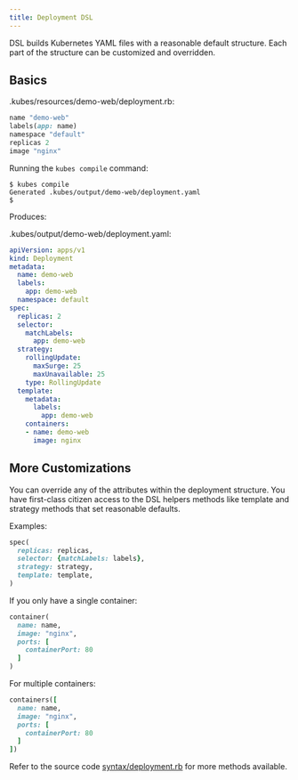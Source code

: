 ```yaml
---
title: Deployment DSL
---
```


DSL builds Kubernetes YAML files with a reasonable default structure.  Each part of the structure can be customized and overridden.

## Basics

.kubes/resources/demo-web/deployment.rb:

```ruby
name "demo-web"
labels(app: name)
namespace "default"
replicas 2
image "nginx"
```

Running the `kubes compile` command:

    $ kubes compile
    Generated .kubes/output/demo-web/deployment.yaml
    $

Produces:

.kubes/output/demo-web/deployment.yaml:

```yaml
apiVersion: apps/v1
kind: Deployment
metadata:
  name: demo-web
  labels:
    app: demo-web
  namespace: default
spec:
  replicas: 2
  selector:
    matchLabels:
      app: demo-web
  strategy:
    rollingUpdate:
      maxSurge: 25
      maxUnavailable: 25
    type: RollingUpdate
  template:
    metadata:
      labels:
        app: demo-web
    containers:
    - name: demo-web
      image: nginx
```

## More Customizations

You can override any of the attributes within the deployment structure. You have first-class citizen access to the DSL helpers methods like template and strategy methods that set reasonable defaults.

Examples:

```ruby
spec(
  replicas: replicas,
  selector: {matchLabels: labels},
  strategy: strategy,
  template: template,
)
```

If you only have a single container:

```ruby
container(
  name: name,
  image: "nginx",
  ports: [
    containerPort: 80
  ]
)
```

For multiple containers:

```ruby
containers([
  name: name,
  image: "nginx",
  ports: [
    containerPort: 80
  ]
])
```

Refer to the source code [syntax/deployment.rb](https://github.com/boltops-tools/kubes/blob/master/lib/kubes/compiler/dsl/syntax/deployment.rb) for more methods available.
